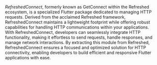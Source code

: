 _RefreshedConnect_, formerly known as GetConnect within the Refreshed ecosystem, is a specialized Flutter package dedicated to managing HTTP requests. Derived from the acclaimed Refreshed framework, RefreshedConnect maintains a lightweight footprint while offering robust capabilities for handling HTTP communications within your applications. With RefreshedConnect, developers can seamlessly integrate HTTP functionality, making it effortless to send requests, handle responses, and manage network interactions. By extracting this module from Refreshed, RefreshedConnect ensures a focused and optimized solution for HTTP connectivity, enabling developers to build efficient and responsive Flutter applications with ease.
